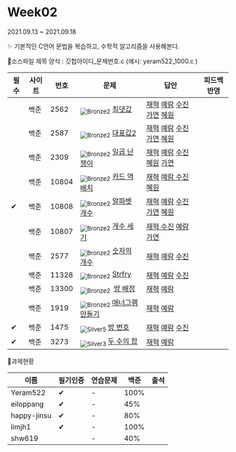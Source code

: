 <!-- tier 리스트 S -->

[Unrated]: https://user-images.githubusercontent.com/33937365/126247607-85783912-c11a-4d50-ac36-8cc7dcb75cd2.png
[Bronze5]: https://user-images.githubusercontent.com/33937365/126247611-e362d727-17a4-4737-a232-5827e185ab7c.png
[Bronze4]: https://user-images.githubusercontent.com/33937365/126247612-89cbc675-e1d4-43a2-950b-1cb014dca697.png
[Bronze3]: https://user-images.githubusercontent.com/33937365/126247613-b8408610-7bc4-40f8-804f-a30a45ddbb68.png
[Bronze2]: https://user-images.githubusercontent.com/33937365/126247614-d85dc6ff-a520-4c00-82bd-eb593b156bd8.png
[Bronze1]: https://user-images.githubusercontent.com/33937365/126247616-04b2ab30-9891-4b7b-8cb4-38e99b97e834.png
[Silver5]: https://user-images.githubusercontent.com/33937365/126247618-38c5c905-672b-4d75-808e-8a7d45ea577d.png
[Silver4]: https://user-images.githubusercontent.com/33937365/126247620-ba2d1b96-b0aa-4b88-80c5-71569c69bbc3.png
[Silver3]: https://user-images.githubusercontent.com/33937365/126247621-1b55b7f4-3a79-4348-8a63-f00c1813853e.png
[Silver2]: https://user-images.githubusercontent.com/33937365/126247622-a83b30a9-6618-4593-b775-6f6730afd3f6.png
[Silver1]: https://user-images.githubusercontent.com/33937365/126247625-8d82f8ab-6f95-4ef8-a243-be31f548596e.png
[Gold5]: https://user-images.githubusercontent.com/33937365/126247627-2979d4d5-915a-4c4e-adb7-c171f9bafe28.png
[Gold4]: https://user-images.githubusercontent.com/33937365/126247629-b24e1e24-4579-450f-bc3c-f166361091dd.png
[Gold3]: https://user-images.githubusercontent.com/33937365/126247630-80fb15af-debc-451d-a937-6c9c6bfa693b.png
[Gold2]: https://user-images.githubusercontent.com/33937365/126247633-7112f6a6-57da-4d1d-953f-5414ba8ffc3d.png
[Gold1]: https://user-images.githubusercontent.com/33937365/126247635-42bd3af9-e129-4379-b44a-22d75de3def6.png
[Platinum5]: https://user-images.githubusercontent.com/33937365/126247636-763e3bc4-43a9-4724-8ce1-c2288aecb636.png
[Platinum4]: https://user-images.githubusercontent.com/33937365/126247637-af30d243-2771-4966-b0bb-0901b9fd4989.png
[Platinum3]: https://user-images.githubusercontent.com/33937365/126247640-cfd654db-86d8-42a9-8d1b-0f3494758330.png
[Platinum2]: https://user-images.githubusercontent.com/33937365/126247641-3e60e9a6-5116-4005-a87d-bfb59969c87a.png
[Platinum1]: https://user-images.githubusercontent.com/33937365/126247643-23bba5ac-52c4-442a-a88a-2eb8998f6446.png
[Diamond5]: https://user-images.githubusercontent.com/33937365/126247645-870445bf-25d9-45ce-9c07-a25949ffad21.png
[Diamond4]: https://user-images.githubusercontent.com/33937365/126247646-b2d7e328-c205-448d-a5bf-c6294c07edaa.png
[Diamond3]: https://user-images.githubusercontent.com/33937365/126247647-db568f94-882f-410c-bd1b-63d49c87623c.png
[Diamond2]: https://user-images.githubusercontent.com/33937365/126247648-52f92f07-0fb9-4b1d-a344-6e9b81d81044.png
[Diamond1]: https://user-images.githubusercontent.com/33937365/126247649-4d068f63-f5e1-40df-910e-dceeb2b7de99.png
[Ruby5]: https://user-images.githubusercontent.com/33937365/126247652-94013ea7-9a96-4068-b922-01535c85801d.png
[Ruby4]: https://user-images.githubusercontent.com/33937365/126247655-a10f7077-6341-416e-938c-b500b7022aca.png
[Ruby3]: https://user-images.githubusercontent.com/33937365/126247656-d0e16a36-5080-4585-a465-4e4f5302beef.png
[Ruby2]: https://user-images.githubusercontent.com/33937365/126247659-1d249660-02a2-4a95-966f-074f99df70fe.png
[Ruby1]: https://user-images.githubusercontent.com/33937365/126247660-8e0d236d-eaef-42b3-8983-28f9e6c94ff9.png
<!-- tier 리스트 E -->

# Week02

2021.09.13 ~ 2021.09.18

✨ 기본적인 C언어 문법을 복습하고, 수학적 알고리즘을 사용해본다.



 📌소스파일 제목 양식 :  깃헙아이디\_문제번호.c  (예시:  yeram522_1000.c )

| 필수 | 사이트 | 번호  | 문제                                                         | 답안                                                         | 피드백반영 |
| ---- | ------ | ----- | ------------------------------------------------------------ | ------------------------------------------------------------ | ---------- |
|      | 백준   | 2562  | <sub>![Bronze2]</sub>   [최댓값](https://www.acmicpc.net/problem/2562) | [재혁](https://github.com/SDC-GS-STUDY/21-autumn-datastructure-study/blob/main/week02/limjh1/limjh1_2562.c) [예람](https://github.com/SDC-GS-STUDY/21-autumn-datastructure-study/blob/main/week02/Yeram522/yeram522_2562.c) [수진](https://github.com/SDC-GS-STUDY/21-autumn-datastructure-study/commit/f24c4bd52fb097db7cdd1bac94fca99ce116863f) [가연](https://github.com/SDC-GS-STUDY/21-autumn-datastructure-study/blob/main/week02/eiloppang/eiloppang_2562.c) [혜원](https://github.com/SDC-GS-STUDY/21-autumn-datastructure-study/blob/main/week02/shw619/shw619_2562.c) |            |
|      | 백준   | 2587  | <sub>![Bronze2]</sub>   [대표값2](https://www.acmicpc.net/problem/2587) | [재혁](https://github.com/SDC-GS-STUDY/21-autumn-datastructure-study/blob/main/week02/limjh1/limjh1_2587.c) [예람](https://github.com/SDC-GS-STUDY/21-autumn-datastructure-study/blob/main/week02/Yeram522/yeram522_1000.c) [수진 ](https://github.com/SDC-GS-STUDY/21-autumn-datastructure-study/blob/main/week02/happy-jinsu/happy-jinsu_1000.cpp)[가연](https://github.com/SDC-GS-STUDY/21-autumn-datastructure-study/blob/main/week02/eiloppang/eiloppang_2587_ver2.c) [혜원](https://github.com/SDC-GS-STUDY/21-autumn-datastructure-study/blob/main/week02/shw619/shw619_2587.c) |            |
|      | 백준   | 2309  | <sub>![Bronze2]</sub>  [일곱 난쟁이](https://www.acmicpc.net/problem/2309) | [재혁](https://github.com/SDC-GS-STUDY/21-autumn-datastructure-study/blob/main/week02/limjh1/limjh1_2309.c) [예람](https://github.com/SDC-GS-STUDY/21-autumn-datastructure-study/blob/main/week02/Yeram522/yeram522_2309.c) [수진](https://github.com/SDC-GS-STUDY/21-autumn-datastructure-study/blob/main/week02/happy-jinsu/happy-jinsu_2309.cpp) [혜원](https://github.com/SDC-GS-STUDY/21-autumn-datastructure-study/blob/main/week02/shw619/shw619_2309.c) [가연](https://github.com/SDC-GS-STUDY/21-autumn-datastructure-study/blob/main/week02/eiloppang/eiloppang_2309.c) |            |
|      | 백준   | 10804 | <sub>![Bronze2]</sub>   [카드 역배치](https://www.acmicpc.net/problem/10804) | [재혁](https://github.com/SDC-GS-STUDY/21-autumn-datastructure-study/blob/main/week02/limjh1/limjh1_10804.c) [예람 ](https://github.com/SDC-GS-STUDY/21-autumn-datastructure-study/blob/main/week02/Yeram522/yeram522_10804.c)[수진](https://github.com/SDC-GS-STUDY/21-autumn-datastructure-study/blob/main/week02/happy-jinsu/happy-jinsu_10804.cpp) [혜원](https://github.com/SDC-GS-STUDY/21-autumn-datastructure-study/blob/main/week02/shw619/shw619_10804.c) |            |
| ✔    | 백준   | 10808 | <sub>![Bronze2]</sub>   [알파벳 개수](https://www.acmicpc.net/problem/10808) | [재혁](https://github.com/SDC-GS-STUDY/21-autumn-datastructure-study/blob/main/week02/limjh1/limjh1_10808.c) [예람](https://github.com/SDC-GS-STUDY/21-autumn-datastructure-study/blob/main/week02/Yeram522/yeram522_10808.c) [수진](https://github.com/SDC-GS-STUDY/21-autumn-datastructure-study/blob/main/week02/happy-jinsu/happy-jinsu_10808.cpp) [가연](https://github.com/SDC-GS-STUDY/21-autumn-datastructure-study/blob/main/week02/eiloppang/eiloppang_10808.c) [혜원](https://github.com/SDC-GS-STUDY/21-autumn-datastructure-study/blob/main/week02/happy-jinsu/1475%EC%95%84%EC%9D%B4%EB%94%94%EC%96%B4.jpg) |            |
|      | 백준   | 10807 | <sub>![Bronze2]</sub>  [개수 세기](https://www.acmicpc.net/problem/10807) | [재혁 ](https://github.com/SDC-GS-STUDY/21-autumn-datastructure-study/blob/main/week02/limjh1/limjh1_10807.c)[수진](https://github.com/SDC-GS-STUDY/21-autumn-datastructure-study/blob/main/week02/happy-jinsu/happy-jinsu_10807.cpp) [예람](https://github.com/SDC-GS-STUDY/21-autumn-datastructure-study/blob/main/week02/Yeram522/yeram522_10807.c) [가연](https://github.com/SDC-GS-STUDY/21-autumn-datastructure-study/blob/main/week02/eiloppang/eiloppang_10807.c) |            |
|      | 백준   | 2577  | <sub>![Bronze2]</sub>  [숫자의 개수](https://www.acmicpc.net/problem/2577) | [재혁](https://github.com/SDC-GS-STUDY/21-autumn-datastructure-study/blob/main/week02/limjh1/limjh1_2577.c) [예람](https://github.com/SDC-GS-STUDY/21-autumn-datastructure-study/blob/main/week02/Yeram522/yeram522_2577.c) [수진](https://github.com/SDC-GS-STUDY/21-autumn-datastructure-study/blob/main/week02/happy-jinsu/happy-jinsu_2577.cpp) |            |
|      | 백준   | 11328 | <sub>![Bronze2]</sub>   [Strfry](https://www.acmicpc.net/problem/11328) | [재혁](https://github.com/SDC-GS-STUDY/21-autumn-datastructure-study/blob/main/week02/limjh1/limjh1_11328.c) [예람](https://github.com/SDC-GS-STUDY/21-autumn-datastructure-study/blob/main/week02/Yeram522/yeram522_11328.c) [수진](https://github.com/SDC-GS-STUDY/21-autumn-datastructure-study/blob/main/week02/happy-jinsu/happy-jinsu_11328.cpp) |            |
|      | 백준   | 13300 | <sub>![Bronze2] </sub>  [방 배정](https://www.acmicpc.net/problem/13300) | [재혁](https://github.com/SDC-GS-STUDY/21-autumn-datastructure-study/blob/main/week02/limjh1/limjh1_13300.c) [예람](https://github.com/SDC-GS-STUDY/21-autumn-datastructure-study/blob/main/week02/Yeram522/yeram522_11328.c) |            |
|      | 백준   | 1919  | <sub>![Bronze2] </sub>  [애너그램 만들기](https://www.acmicpc.net/problem/1919) | [재혁](https://github.com/SDC-GS-STUDY/21-autumn-datastructure-study/blob/main/week02/limjh1/limjh1_1919.c) [예람](https://github.com/SDC-GS-STUDY/21-autumn-datastructure-study/blob/main/week02/Yeram522/yeram522_1919.c) |            |
| ✔    | 백준   | 1475  | <sub>![Silver5] </sub> [방 번호](https://www.acmicpc.net/problem/1475) | [재혁](https://github.com/SDC-GS-STUDY/21-autumn-datastructure-study/blob/main/week02/limjh1/limjh1_1475.c) [예람](https://github.com/SDC-GS-STUDY/21-autumn-datastructure-study/blob/main/week02/Yeram522/yeram522_1475.c) [수진](https://github.com/SDC-GS-STUDY/21-autumn-datastructure-study/blob/main/week02/happy-jinsu/1475%EC%95%84%EC%9D%B4%EB%94%94%EC%96%B4.jpg) |            |
| ✔    | 백준   | 3273  | <sub>![Silver3] </sub>  [두 수의 합](https://www.acmicpc.net/problem/3273) | [재혁](https://github.com/SDC-GS-STUDY/21-autumn-datastructure-study/blob/main/week02/limjh1/limjh1_3273.c) [예람](https://github.com/SDC-GS-STUDY/21-autumn-datastructure-study/blob/main/week02/Yeram522/yeram522_3273.c) |            |



📌과제현황

| 이름        | 필기인증 | 연습문제 | 백준 | 출석 |
| ----------- | -------- | -------- | ---- | ---- |
| Yeram522    | ✔        | -        | 100% |      |
| eiloppang   | ✔        | -        | 45%  |      |
| happy-jinsu | ✔        | -        | 80%  |      |
| limjh1      | ✔        | -        | 100% |      |
| shw619      |          | -        | 40%  |      |



